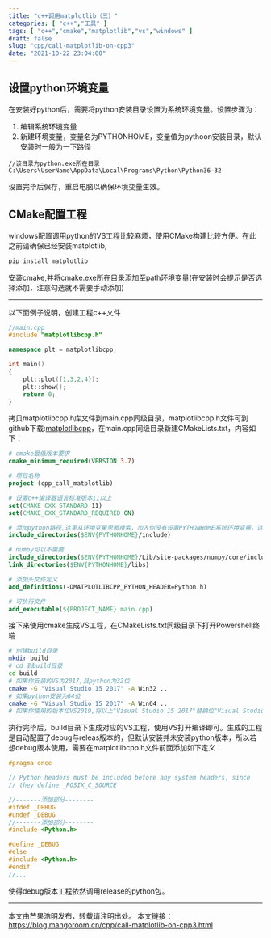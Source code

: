 ```yaml
---
title: "c++调用matplotlib（三）"
categories: [ "c++","工具" ]
tags: [ "c++","cmake","matplotlib","vs","windows" ]
draft: false
slug: "cpp/call-matplotlib-on-cpp3"
date: "2021-10-22 23:04:00"
---
```


## 设置python环境变量

在安装好python后，需要将python安装目录设置为系统环境变量。设置步骤为：

1. 编辑系统环境变量
2. 新建环境变量，变量名为PYTHONHOME，变量值为pythoon安装目录，默认安装时一般为一下路径

```
//该目录为python.exe所在目录
C:\Users\UserName\AppData\Local\Programs\Python\Python36-32
```

设置完毕后保存，重启电脑以确保环境变量生效。


## CMake配置工程

windows配置调用python的VS工程比较麻烦，使用CMake构建比较方便。在此之前请确保已经安装matplotlib,

```bash
pip install matplotlib
```
安装cmake,并将cmake.exe所在目录添加至path环境变量(在安装时会提示是否选择添加，注意勾选就不需要手动添加)

-----

以下面例子说明，创建工程c++文件

```cpp
//main.cpp
#include "matplotlibcpp.h"

namespace plt = matplotlibcpp;

int main() 
{
    plt::plot({1,3,2,4});
    plt::show();
    return 0;
}
```
拷贝matplotlibcpp.h库文件到main.cpp同级目录，matplotlibcpp.h文件可到github下载:[matplotlibcpp](https://github.com/lava/matplotlib-cpp/blob/master/matplotlibcpp.h)，在main.cpp同级目录新建CMakeLists.txt，内容如下：

```cmake
# cmake最低版本要求
cmake_minimum_required(VERSION 3.7)

# 项目名称
project (cpp_call_matplotlib)

# 设置c++编译器语言标准版本11以上
set(CMAKE_CXX_STANDARD 11)
set(CMAKE_CXX_STANDARD_REQUIRED ON)

# 添加python路径,这里从环境变量里面搜索，加入你没有设置PYTHONHOME系统环境变量，这里需要填入python安装目录的绝对路径
include_directories($ENV{PYTHONHOME}/include)

# numpy可以不需要
include_directories($ENV{PYTHONHOME}/Lib/site-packages/numpy/core/include)
link_directories($ENV{PYTHONHOME}/libs)

# 添加头文件定义
add_definitions(-DMATPLOTLIBCPP_PYTHON_HEADER=Python.h)

# 可执行文件
add_executable(${PROJECT_NAME} main.cpp)
```

接下来使用cmake生成VS工程，在CMakeLists.txt同级目录下打开Powershell终端

```bash
# 创建build目录
mkdir build
# cd 到build目录
cd build
# 如果你安装的VS为2017,且python为32位
cmake -G "Visual Studio 15 2017" -A Win32 ..
# 如果python安装为64位
cmake -G "Visual Studio 15 2017" -A Win64 ..
# 如果你使用的版本位VS2019,将以上"Visual Studio 15 2017"替换位"Visual Studio 16 2019"即可
```
执行完毕后，build目录下生成对应的VS工程，使用VS打开编译即可。生成的工程是自动配置了debug与releas版本的，但默认安装并未安装python版本，所以若想debug版本使用，需要在matplotlibcpp.h文件前面添加如下定义：

```cpp
#pragma once

// Python headers must be included before any system headers, since
// they define _POSIX_C_SOURCE

//-------添加部分--------
#ifdef _DEBUG
#undef _DEBUG
//-------添加部分--------
#include <Python.h>

#define _DEBUG
#else
#include <Python.h>
#endif
//...
```
使得debug版本工程依然调用release的python包。

------

本文由芒果浩明发布，转载请注明出处。
本文链接：https://blog.mangoroom.cn/cpp/call-matplotlib-on-cpp3.html